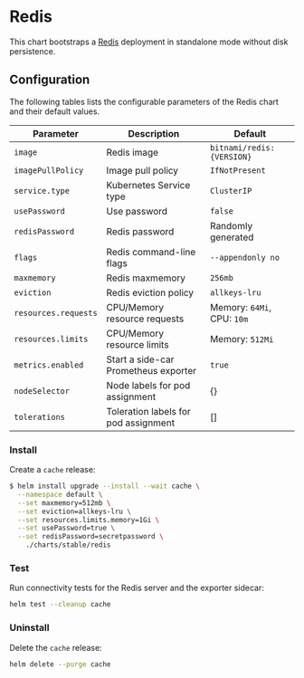 # Redis

This chart bootstraps a [Redis](https://github.com/bitnami/bitnami-docker-redis) deployment in standalone mode without disk persistence.

## Configuration

The following tables lists the configurable parameters of the Redis chart and their default values.

|           Parameter           |                Description                       |           Default            |
|-------------------------------|--------------------------------------------------|------------------------------|
| `image`                       | Redis image                                      | `bitnami/redis:{VERSION}`    |
| `imagePullPolicy`             | Image pull policy                                | `IfNotPresent`               |
| `service.type`                | Kubernetes Service type                          | `ClusterIP`                  |
| `usePassword`                 | Use password                                     | `false`                      |
| `redisPassword`               | Redis password                                   | Randomly generated           |
| `flags`                       | Redis command-line flags                         | `--appendonly no`            |
| `maxmemory`                   | Redis maxmemory                                  | `256mb`                      |
| `eviction`                    | Redis eviction policy                            | `allkeys-lru`                |
| `resources.requests`          | CPU/Memory resource requests                     | Memory: `64Mi`, CPU: `10m`  |
| `resources.limits`            | CPU/Memory resource limits                       | Memory: `512Mi`              |
| `metrics.enabled`             | Start a side-car Prometheus exporter             | `true`                       |
| `nodeSelector`                | Node labels for pod assignment                   | {}                           |
| `tolerations`                 | Toleration labels for pod assignment             | []                           |

### Install

Create a `cache` release:

```bash
$ helm install upgrade --install --wait cache \
  --namespace default \
  --set maxmemory=512mb \
  --set eviction=allkeys-lru \
  --set resources.limits.memory=1Gi \
  --set usePassword=true \
  --set redisPassword=secretpassword \
    ./charts/stable/redis
```

### Test

Run connectivity tests for the Redis server and the exporter sidecar:

```bash
helm test --cleanup cache
```

### Uninstall

Delete the `cache` release:

```bash
helm delete --purge cache
```


